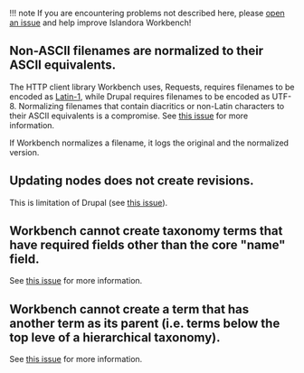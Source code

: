 
!!! note
    If you are encountering problems not described here, please [open an issue](https://github.com/mjordan/islandora_workbench/issues) and help improve Islandora Workbench!

## Non-ASCII filenames are normalized to their ASCII equivalents.

The HTTP client library Workbench uses, Requests, requires filenames to be encoded as [Latin-1](https://github.com/psf/requests/issues/4218), while Drupal requires filenames to be encoded as UTF-8. Normalizing filenames that contain diacritics or non-Latin characters to their ASCII equivalents is a compromise. See [this issue](https://github.com/mjordan/islandora_workbench/issues/192) for more information.

If Workbench normalizes a filename, it logs the original and the normalized version.

## Updating nodes does not create revisions.

This is limitation of Drupal (see [this issue](https://github.com/Islandora/documentation/issues/1485)).

## Workbench cannot create taxonomy terms that have required fields other than the core "name" field.

See [this issue](https://github.com/mjordan/islandora_workbench/issues/111) for more information.

## Workbench cannot create a term that has another term as its parent (i.e. terms below the top leve of a hierarchical taxonomy).

See [this issue](https://github.com/mjordan/islandora_workbench/issues/236) for more information.
